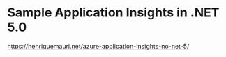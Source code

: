 # Sample Application Insights in .NET 5.0

https://henriquemauri.net/azure-application-insights-no-net-5/
